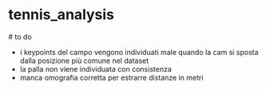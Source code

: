# tennis_analysis

# to do 
- i keypoints del campo vengono individuati male quando la cam si sposta dalla posizione più comune nel dataset
- la palla non viene individuata con consistenza
- manca omografia corretta per estrarre distanze in metri